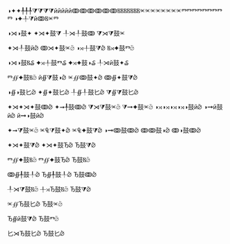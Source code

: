 ◑✦✦╀╀╀⧩⧩⧩⧩йййййↂↂↂↂↂↂⲂⲂⲂⲂⲂⲂⲂⱗⱗⱗⱗⱗⱗⱗⱗⰕⰕⰕⰕⰕⰕⰕⰕⰕ
◑✦╀⧩йↂⲂⱗⰕ

◑⋊◑⿎✦
✦⋊✦⿎⧩
╀⋊╀⿎ↂ
⧩⋊⧩⿎ⱗ

✦⋊╀⿎й⦴
ↂ⋊✦⿎ⱗ⦴
◑⋊╀⿎⧩⦴
Ⲃ⋊✦⿎Ⱅ⦴

◑⋊◑⿎Ⲃ₷
✦⋊╀⿎Ⱅ₷
✦⋊✦⿎◑₷
╀⋊й⿎✦₷

Ⱅ∯✦⿎Ⲃ⦴
й∯⧩⿎◑⦴
ⱗ∯ↂ⿎✦⦴
ↂ∯✦⿎⧩⦴

◑∯◑⿎⼔⦴
✦∯✦⿎⼔⦴
╀∯╀⿎⼔⦴
⧩∯⧩⿎⼔⦴

✦⋊✦⋊✦⿎ↂ⦴
✦➞╀⿎ↂ⦴
⧩⋊⧩⿎ⱗ⦴
⧩➞✦⿎ⱗ⦴
◑⋊◑⋊◑⋊◑⋊◑⿎й⦴
◑➞й⿎й⦴
й➞◑⿎й⦴

✦➞⧩⿎ⱗ⦴
ⱗ₠⧩⿎✦⦴
ⱗ₠✦⿎⧩⦴
◑➞ↂ⿎ↂ⦴
ↂↂ⿎◑⦴
ↂ◑⿎ↂ⦴

✦⋊✦⿎⧩⦴
✦⋊✦⿎Ђ⦴
Ђ⿎⧩⦴

Ⱅ∯✦⿎Ⲃ⦴
Ⱅ∯✦⿎Ђ⦴
Ђ⿎Ⲃ⦴

ↂ∯╀⿎╀⦴
Ђ∯╀⿎╀⦴
Ђ⿎ↂ⦴

╀⋊⧩⿎Ⲃ⦴
╀⋊Ђ⿎Ⲃ⦴
Ђ⿎⧩⦴

ⱗ∯Ђ⿎⼔⦴
Ђ⿎ⱗ⦴

Ђ∯й⿎⧩⦴
Ђ⿎Ⱅ⦴

⼔⋊Ђ⿎⼔⦴
Ђ⿎⼔⦴
